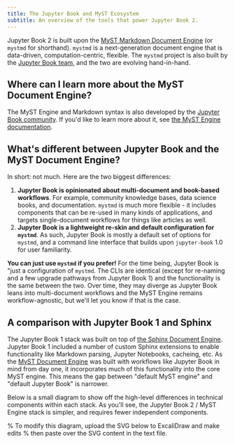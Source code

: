```yaml
---
title: The Jupyter Book and MyST Ecosystem
subtitle: An overview of the tools that power Jupyter Book 2.
---
```


Jupyter Book 2 is built upon the [MyST Markdown Document Engine](https://mystmd.org) (or `mystmd` for shorthand). `mystmd` is a next-generation document engine that is data-driven, computation-centric, flexible. The `mystmd` project is also built by the [Jupyter Book team](https://compass.jupyterbook.org/team), and the two are evolving hand-in-hand.

## Where can I learn more about the MyST Document Engine?

The MyST Engine and Markdown syntax is also developed by the [Jupyter Book community](../community.md). If you'd like to learn more about it, see [the MyST Engine documentation](https://mystmd.org).

## What's different between Jupyter Book and the MyST Document Engine?

In short: not much. Here are the two biggest differences:

1. **Jupyter Book is opinionated about multi-document and book-based workflows**. For example, community knowledge bases, data science books, and documentation. `mystmd` is much more flexible - it includes components that can be re-used in many kinds of applications, and targets single-document workflows for things like articles as well.
2. **Jupyter Book is a lightweight re-skin and default configuration for `mystmd`**. As such, Jupyter Book is mostly a default set of options for `mystmd`, and a command line interface that builds upon `jupyter-book` 1.0 for user familiarity.

**You can just use `mystmd` if you prefer!** For the time being, Jupyter Book is "just a configuration of `mystmd`. The CLIs are identical (except for re-naming and a few upgrade pathways from Jupyter Book 1) and the functionality is the same between the two.
Over time, they may diverge as Jupyter Book leans into multi-document workflows and the MyST Engine remains workflow-agnostic, but we'll let you know if that is the case. 

## A comparison with Jupyter Book 1 and Sphinx

The Jupyter Book 1 stack was built on top of [the Sphinx Document Engine](https://sphinx-doc.org). Jupyter Book 1 included a number of custom Sphinx extensions to enable functionality like Markdown parsing, Jupyter Notebooks, cacheing, etc. As the [MyST Document Engine](https://mystmd.org) was built with workflows like Jupyter Book in mind from day one, it incorporates much of this functionality into the core MyST engine. This means the gap between "default MyST engine" and "default Jupyter Book" is narrower.

Below is a small diagram to show off the high-level differences in technical components within each stack. As you'll see, the Jupyter Book 2 / MyST Engine stack is simpler, and requires fewer independent components.

% To modify this diagram, upload the SVG below to ExcaliDraw and make edits
% then paste over the SVG content in the text file.
```{figure} ../media/images/jb1-jb2-comparison.svg
```
